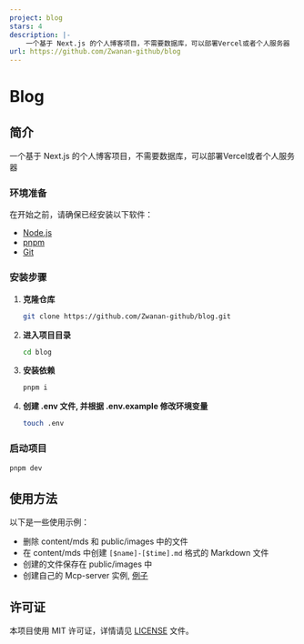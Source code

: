 ```yaml
---
project: blog
stars: 4
description: |-
    一个基于 Next.js 的个人博客项目，不需要数据库，可以部署Vercel或者个人服务器
url: https://github.com/Zwanan-github/blog
---
```


# Blog

## 简介

一个基于 Next.js 的个人博客项目，不需要数据库，可以部署Vercel或者个人服务器

### 环境准备

在开始之前，请确保已经安装以下软件：

*   [Node.js](https://nodejs.org/) 
*   [pnpm](https://www.npmjs.com/)
*   [Git](https://git-scm.com/)

### 安装步骤

1.  **克隆仓库**

    ```bash
    git clone https://github.com/Zwanan-github/blog.git
    ```

2.  **进入项目目录**

    ```bash
    cd blog
    ```

3.  **安装依赖**

    ```bash
    pnpm i
    ```

4.  **创建 .env 文件, 并根据 .env.example 修改环境变量**
    ```bash
    touch .env
    ```

### 启动项目

```bash
pnpm dev
```

## 使用方法

以下是一些使用示例：

- 删除 content/mds 和 public/images 中的文件
- 在 content/mds 中创建 `[$name]-[$time].md` 格式的 Markdown 文件
- 创建的文件保存在 public/images 中
- 创建自己的 Mcp-server 实例, [例子](https://github.com/Zwanan-github/blog-mcp-server)

## 许可证

本项目使用 MIT 许可证，详情请见 [LICENSE](LICENSE) 文件。

